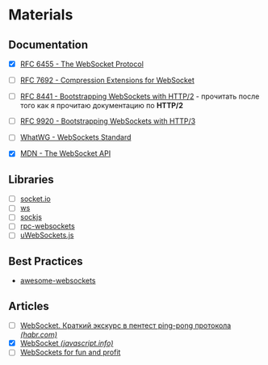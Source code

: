 # Materials

## Documentation
- [x] [RFC 6455 - The WebSocket Protocol](https://www.rfc-editor.org/rfc/rfc6455)
- [ ] [RFC 7692 - Compression Extensions for WebSocket](https://www.rfc-editor.org/rfc/rfc7692)
- [ ] [RFC 8441 - Bootstrapping WebSockets with HTTP/2](https://www.rfc-editor.org/rfc/rfc8441) - прочитать после того как я прочитаю документацию по **HTTP/2**
- [ ] [RFC 9920 - Bootstrapping WebSockets with HTTP/3](https://www.rfc-editor.org/rfc/rfc9220)
- [ ] [WhatWG - WebSockets Standard](https://websockets.spec.whatwg.org)
- [x] [MDN - The WebSocket API](https://developer.mozilla.org/en-US/docs/Web/API/WebSocket)


## Libraries
- [ ] [socket.io](https://github.com/socketio/socket.io)
- [ ] [ws](https://github.com/websockets/ws)
- [ ] [sockjs](https://github.com/sockjs/sockjs-client)
- [ ] [rpc-websockets](https://github.com/elpheria/rpc-websockets)
- [ ] [uWebSockets.js](https://github.com/uNetworking/uWebSockets.js)

## Best Practices
- [awesome-websockets](https://github.com/facundofarias/awesome-websockets)

## Articles
- [ ] [WebSocket. Краткий экскурс в пентест ping-pong протокола _(habr.com)_](https://habr.com/ru/articles/762808/)
- [x] [WebSocket _(javascript.info)_](https://javascript.info/websocket)
- [ ] [WebSockets for fun and profit](https://stackoverflow.blog/2019/12/18/websockets-for-fun-and-profit/)

